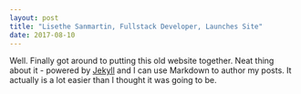 ```yaml
---
layout: post
title: "Lisethe Sanmartin, Fullstack Developer, Launches Site"
date: 2017-08-10
---
```


Well. Finally got around to putting this old website together. 
Neat thing about it - powered by [Jekyll](http://jekyllrb.com) and I can use Markdown to author my posts. 
It actually is a lot easier than I thought it was going to be.
